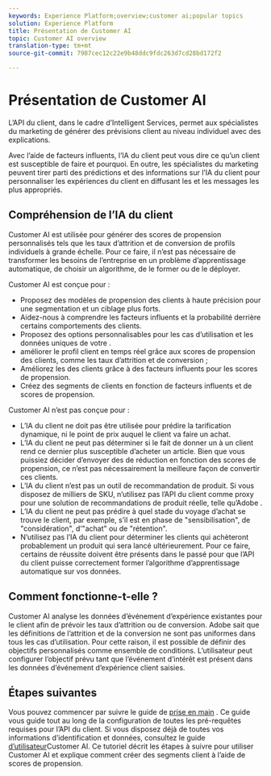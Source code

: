 ```yaml
---
keywords: Experience Platform;overview;customer ai;popular topics
solution: Experience Platform
title: Présentation de Customer AI
topic: Customer AI overview
translation-type: tm+mt
source-git-commit: 7987cec12c22e9b48ddc9fdc263d7cd28bd172f2

---
```



# Présentation de Customer AI

L’API du client, dans le cadre d’Intelligent Services, permet aux spécialistes du marketing de générer des prévisions client au niveau individuel avec des explications.

Avec l’aide de facteurs influents, l’IA du client peut vous dire ce qu’un client est susceptible de faire et pourquoi. En outre, les spécialistes du marketing peuvent tirer parti des prédictions et des informations sur l’IA du client pour personnaliser les expériences du client en diffusant les  et les messages  les plus appropriés.

## Compréhension de l’IA du client

Customer AI est utilisée pour générer des scores de propension personnalisés tels que les taux d’attrition et de conversion de profils individuels à grande échelle. Pour ce faire, il n’est pas nécessaire de transformer les besoins de l’entreprise en un problème d’apprentissage automatique, de choisir un algorithme, de le former ou de le déployer.

Customer AI est conçue pour :

- Proposez des modèles de propension des clients à haute précision pour une segmentation et un ciblage plus forts.
- Aidez-nous à comprendre les facteurs influents et la probabilité derrière certains comportements des clients.
- Proposez des options personnalisables pour les cas d’utilisation et les données uniques de votre .
- améliorer le profil client en temps réel grâce aux scores de propension des clients, comme les taux d’attrition et de conversion ;
- Améliorez les  des clients grâce à des facteurs influents pour les scores de propension.
- Créez des segments de clients en fonction de facteurs influents et de scores de propension.

Customer AI n’est pas conçue pour :

- L’IA du client ne doit pas être utilisée pour prédire la tarification dynamique, ni le point de prix auquel le client va faire un achat.
- L’IA du client ne peut pas déterminer si le fait de donner un   à un client rend ce dernier plus susceptible d’acheter un article. Bien que vous puissiez décider d’envoyer des  de réduction  en fonction des scores de propension, ce n’est pas nécessairement la meilleure façon de convertir ces clients.
- L’IA du client n’est pas un outil de recommandation de produit. Si vous disposez de milliers de SKU, n’utilisez pas l’API du client comme proxy pour une solution de recommandations de produit réelle, telle qu’Adobe .
- L’IA du client ne peut pas prédire à quel stade du voyage d’achat se trouve le client, par exemple, s’il est en phase de &quot;sensibilisation&quot;, de &quot;considération&quot;, d’&quot;achat&quot; ou de &quot;rétention&quot;.
- N’utilisez pas l’IA du client pour déterminer les clients qui achèteront probablement un produit qui sera lancé ultérieurement. Pour ce faire, certains de réussite doivent être présents dans le passé pour que l’API du client puisse correctement former l’algorithme d’apprentissage automatique sur vos données.

## Comment fonctionne-t-elle ?

Customer AI analyse les données d’événement d’expérience existantes pour le client afin de prévoir les taux d’attrition ou de conversion. Adobe sait que les définitions de l’attrition et de la conversion ne sont pas uniformes dans tous les cas d’utilisation. Pour cette raison, il est possible de définir des objectifs personnalisés comme ensemble de conditions. L’utilisateur peut configurer l’objectif prévu tant que l’événement d’intérêt est présent dans les données d’événement d’expérience client saisies.

## Étapes suivantes

Vous pouvez commencer par suivre le guide de [prise en main](./getting-started.md) . Ce guide vous guide tout au long de la configuration de toutes les pré-requêtes requises pour l’API du client. Si vous disposez déjà de toutes vos informations d’identification et données, consultez le guide [d’utilisateur](./user-guide.md)Customer AI. Ce tutoriel décrit les étapes à suivre pour utiliser Customer AI et explique comment créer des segments client à l’aide de scores de propension.